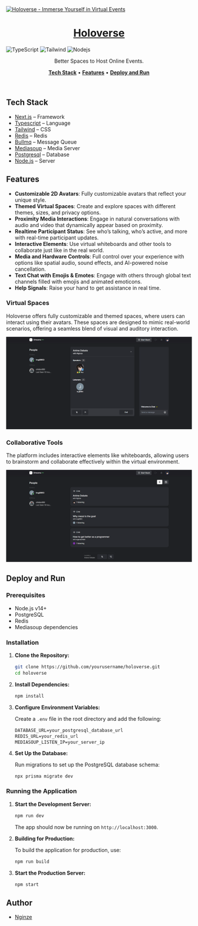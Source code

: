 
<a href="https://holoverse.me">
  <img alt="Holoverse - Immerse Yourself in Virtual Events" src="/frontend/public">
  <h1 align="center">Holoverse</h1>
</a>

![TypeScript](https://img.shields.io/badge/typescript-%23007ACC.svg?style=for-the-badge&logo=typescript&logoColor=white)
![Tailwind](https://img.shields.io/badge/tailwindcss-hotpink.svg?style=for-the-badge&logo=tailwindcss&logoColor=white)
![Nodejs](https://img.shields.io/badge/nodejs-%23E34F26.svg?style=for-the-badge&logo=nodejs&logoColor=white)

<p align="center">
  Better Spaces to Host Online Events.
</p>

<p align="center">
  <a href="#tech-stack"><strong>Tech Stack</strong></a> •
  <a href="#features"><strong>Features</strong></a> •
  <a href="#deploy-and-run"><strong>Deploy and Run</strong></a>
</p>
<br/>

## Tech Stack

- [Next.js](https://nextjs.org/) – Framework
- [Typescript](https://www.typescriptlang.org/) – Language
- [Tailwind](https://tailwindcss.com/) – CSS
- [Redis](https://upstash.com/) – Redis
- [Bullmq](https://upstash.com/) – Message Queue
- [Mediasoup](https://mediasoup.org/) – Media Server
- [Postgresql](https://www.postgresql.org/) – Database
- [Node.js](https://nodejs.org/en) – Server

## Features

- **Customizable 2D Avatars**: Fully customizable avatars that reflect your unique style.
- **Themed Virtual Spaces**: Create and explore spaces with different themes, sizes, and privacy options.
- **Proximity Media Interactions**: Engage in natural conversations with audio and video that dynamically appear based on proximity.
- **Realtime Participant Status**: See who’s talking, who’s active, and more with real-time participant updates.
- **Interactive Elements**: Use virtual whiteboards and other tools to collaborate just like in the real world.
- **Media and Hardware Controls**: Full control over your experience with options like spatial audio, sound effects, and AI-powered noise cancellation.
- **Text Chat with Emojis & Emotes**: Engage with others through global text channels filled with emojis and animated emoticons.
- **Help Signals**: Raise your hand to get assistance in real time.

### Virtual Spaces

Holoverse offers fully customizable and themed spaces, where users can interact using their avatars. These spaces are designed to mimic real-world scenarios, offering a seamless blend of visual and auditory interaction.

![](https://raw.githubusercontent.com/Nginze/Anispace/master/uploads/RoomArea.png)

### Collaborative Tools

The platform includes interactive elements like whiteboards, allowing users to brainstorm and collaborate effectively within the virtual environment.

![](https://raw.githubusercontent.com/Nginze/Anispace/master/uploads/Feed2.png)

## Deploy and Run

### Prerequisites

- Node.js v14+
- PostgreSQL
- Redis
- Mediasoup dependencies

### Installation

1. **Clone the Repository:**

   ```bash
   git clone https://github.com/yourusername/holoverse.git
   cd holoverse
   ```

2. **Install Dependencies:**

   ```bash
   npm install
   ```

3. **Configure Environment Variables:**

   Create a `.env` file in the root directory and add the following:

   ```env
   DATABASE_URL=your_postgresql_database_url
   REDIS_URL=your_redis_url
   MEDIASOUP_LISTEN_IP=your_server_ip
   ```

4. **Set Up the Database:**

   Run migrations to set up the PostgreSQL database schema:

   ```bash
   npx prisma migrate dev
   ```

### Running the Application

1. **Start the Development Server:**

   ```bash
   npm run dev
   ```

   The app should now be running on `http://localhost:3000`.

2. **Building for Production:**

   To build the application for production, use:

   ```bash
   npm run build
   ```

3. **Start the Production Server:**

   ```bash
   npm start
   ```

## Author

- [Nginze](https://github.com/nginze)
